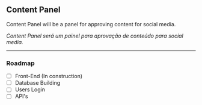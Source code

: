 ## Content Panel

Content Panel will be a panel for approving content for social media.

  *Content Panel será um painel para aprovação de conteúdo para social media.*

---

### Roadmap

 - [ ] Front-End (In construction)
 - [ ] Database Building
 - [ ] Users Login
 - [ ] API's